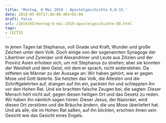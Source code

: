 ```yaml
---
title: 'Montag, 6 Mai 2019 : Apostelgeschichte 6,8-15.'
date: 2019-05-05T17:49:00.001+02:00
draft: false
url: /2019/05/montag-6-mai-2019-apostelgeschichte-68.html
tags: 
- LECTIO
---
```


In jenen Tagen tat Stephanus, voll Gnade und Kraft, Wunder und große Zeichen unter dem Volk. Doch einige von der sogenannten Synagoge der Libertiner und Zyrenäer und Alexandriner und Leute aus Zilizien und der Provinz Asien erhoben sich, um mit Stephanus zu streiten; aber sie konnten der Weisheit und dem Geist, mit dem er sprach, nicht widerstehen. Da stifteten sie Männer zu der Aussage an: Wir haben gehört, wie er gegen Mose und Gott lästerte. Sie hetzten das Volk, die Ältesten und die Schriftgelehrten auf, drangen auf ihn ein, packten ihn und schleppten ihn vor den Hohen Rat. Und sie brachten falsche Zeugen bei, die sagten: Dieser Mensch hört nicht auf, gegen diesen heiligen Ort und das Gesetz zu reden. Wir haben ihn nämlich sagen hören: Dieser Jesus, der Nazoräer, wird diesen Ort zerstören und die Bräuche ändern, die uns Mose überliefert hat. Und als alle, die im Hohen Rat saßen, auf ihn blickten, erschien ihnen sein Gesicht wie das Gesicht eines Engels.